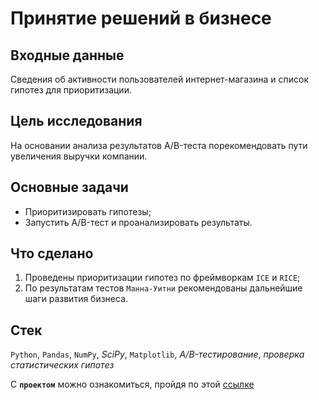 # Принятие решений в бизнесе

## Входные данные
Сведения об активности пользователей интернет-магазина и список гипотез для приоритизации.

## Цель исследования
На основании анализа результатов A/B-теста порекомендовать пути увеличения выручки компании.

## Основные задачи
* Приоритизировать гипотезы;
* Запустить A/B-тест и проанализировать результаты.

## Что сделано
1. Проведены приоритизации гипотез по фреймворкам `ICE` и `RICE`;
2. По результатам тестов `Манна-Уитни` рекомендованы дальнейшие шаги развития бизнеса.

## Стек
`Python`, `Pandas`, `NumPy`, *SciPy*, `Matplotlib`, *A/B-тестирование*, *проверка статистических гипотез*

С **`проектом`** можно ознакомиться, пройдя по этой [ссылке](https://github.com/asidiakin/yp_da/blob/main/decision_making/decision_making.ipynb)
